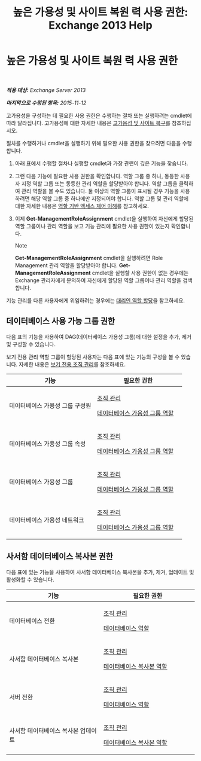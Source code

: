 ﻿---
title: '높은 가용성 및 사이트 복원 력 사용 권한: Exchange 2013 Help'
TOCTitle: 높은 가용성 및 사이트 복원 력 사용 권한
ms:assetid: 66085107-4d4d-41c3-a425-82314acd9eee
ms:mtpsurl: https://technet.microsoft.com/ko-kr/library/Dd638136(v=EXCHG.150)
ms:contentKeyID: 50483287
ms.date: 05/22/2018
mtps_version: v=EXCHG.150
ms.translationtype: MT
---

# 높은 가용성 및 사이트 복원 력 사용 권한

 

_**적용 대상:** Exchange Server 2013_

_**마지막으로 수정된 항목:** 2015-11-12_

고가용성을 구성하는 데 필요한 사용 권한은 수행하는 절차 또는 실행하려는 cmdlet에 따라 달라집니다. 고가용성에 대한 자세한 내용은 [고가용성 및 사이트 복구](high-availability-and-site-resilience-exchange-2013-help.md)를 참조하십시오.

절차를 수행하거나 cmdlet을 실행하기 위해 필요한 사용 권한을 찾으려면 다음을 수행합니다.

1.  아래 표에서 수행할 절차나 실행할 cmdlet과 가장 관련이 깊은 기능을 찾습니다.

2.  그런 다음 기능에 필요한 사용 권한을 확인합니다. 역할 그룹 중 하나, 동등한 사용자 지정 역할 그룹 또는 동등한 관리 역할을 할당받아야 합니다. 역할 그룹을 클릭하여 관리 역할을 볼 수도 있습니다. 둘 이상의 역할 그룹이 표시될 경우 기능을 사용하려면 해당 역할 그룹 중 하나에만 지정되어야 합니다. 역할 그룹 및 관리 역할에 대한 자세한 내용은 [역할 기반 액세스 제어 이해](understanding-role-based-access-control-exchange-2013-help.md)를 참고하세요.

3.  이제 **Get-ManagementRoleAssignment** cmdlet을 실행하여 자신에게 할당된 역할 그룹이나 관리 역할을 보고 기능 관리에 필요한 사용 권한이 있는지 확인합니다.
    

    > [!NOTE]
    > <STRONG>Get-ManagementRoleAssignment</STRONG> cmdlet을 실행하려면 Role Management 관리 역할을 할당받아야 합니다. <STRONG>Get-ManagementRoleAssignment</STRONG> cmdlet을 실행할 사용 권한이 없는 경우에는 Exchange 관리자에게 문의하여 자신에게 할당된 역할 그룹이나 관리 역할을 검색합니다.



기능 관리를 다른 사용자에게 위임하려는 경우에는 [대리인 역할 할당](delegate-role-assignments-exchange-2013-help.md)을 참고하세요.

## 데이터베이스 사용 가능 그룹 권한

다음 표의 기능을 사용하여 DAG(데이터베이스 가용성 그룹)에 대한 설정을 추가, 제거 및 구성할 수 있습니다.

보기 전용 관리 역할 그룹이 할당된 사용자는 다음 표에 있는 기능의 구성을 볼 수 있습니다. 자세한 내용은 [보기 전용 조직 관리](view-only-organization-management-exchange-2013-help.md)를 참조하세요.


<table>
<colgroup>
<col style="width: 50%" />
<col style="width: 50%" />
</colgroup>
<thead>
<tr class="header">
<th>기능</th>
<th>필요한 권한</th>
</tr>
</thead>
<tbody>
<tr class="odd">
<td><p>데이터베이스 가용성 그룹 구성원</p></td>
<td><p><a href="organization-management-exchange-2013-help.md">조직 관리</a></p>
<p><a href="database-availability-groups-role-exchange-2013-help.md">데이터베이스 가용성 그룹 역할</a></p></td>
</tr>
<tr class="even">
<td><p>데이터베이스 가용성 그룹 속성</p></td>
<td><p><a href="organization-management-exchange-2013-help.md">조직 관리</a></p>
<p><a href="database-availability-groups-role-exchange-2013-help.md">데이터베이스 가용성 그룹 역할</a></p></td>
</tr>
<tr class="odd">
<td><p>데이터베이스 가용성 그룹</p></td>
<td><p><a href="organization-management-exchange-2013-help.md">조직 관리</a></p>
<p><a href="database-availability-groups-role-exchange-2013-help.md">데이터베이스 가용성 그룹 역할</a></p></td>
</tr>
<tr class="even">
<td><p>데이터베이스 가용성 네트워크</p></td>
<td><p><a href="organization-management-exchange-2013-help.md">조직 관리</a></p>
<p><a href="database-availability-groups-role-exchange-2013-help.md">데이터베이스 가용성 그룹 역할</a></p></td>
</tr>
</tbody>
</table>


## 사서함 데이터베이스 복사본 권한

다음 표에 있는 기능을 사용하여 사서함 데이터베이스 복사본을 추가, 제거, 업데이트 및 활성화할 수 있습니다.


<table>
<colgroup>
<col style="width: 50%" />
<col style="width: 50%" />
</colgroup>
<thead>
<tr class="header">
<th>기능</th>
<th>필요한 권한</th>
</tr>
</thead>
<tbody>
<tr class="odd">
<td><p>데이터베이스 전환</p></td>
<td><p><a href="organization-management-exchange-2013-help.md">조직 관리</a></p>
<p><a href="databases-role-exchange-2013-help.md">데이터베이스 역할</a></p></td>
</tr>
<tr class="even">
<td><p>사서함 데이터베이스 복사본</p></td>
<td><p><a href="organization-management-exchange-2013-help.md">조직 관리</a></p>
<p><a href="database-copies-role-exchange-2013-help.md">데이터베이스 복사본 역할</a></p></td>
</tr>
<tr class="odd">
<td><p>서버 전환</p></td>
<td><p><a href="organization-management-exchange-2013-help.md">조직 관리</a></p>
<p><a href="databases-role-exchange-2013-help.md">데이터베이스 역할</a></p></td>
</tr>
<tr class="even">
<td><p>사서함 데이터베이스 복사본 업데이트</p></td>
<td><p><a href="organization-management-exchange-2013-help.md">조직 관리</a></p>
<p><a href="database-copies-role-exchange-2013-help.md">데이터베이스 복사본 역할</a></p></td>
</tr>
</tbody>
</table>

